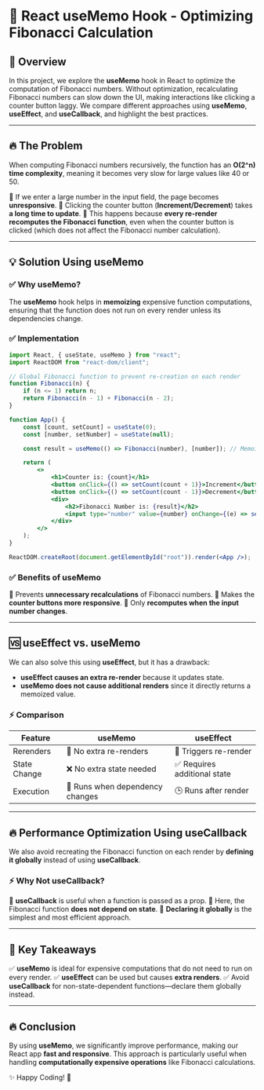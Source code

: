 # 🚀 React useMemo Hook - Optimizing Fibonacci Calculation

## 📌 Overview
In this project, we explore the **useMemo** hook in React to optimize the computation of Fibonacci numbers. Without optimization, recalculating Fibonacci numbers can slow down the UI, making interactions like clicking a counter button laggy. We compare different approaches using **useMemo**, **useEffect**, and **useCallback**, and highlight the best practices.

---

## 🔥 The Problem
When computing Fibonacci numbers recursively, the function has an **O(2^n) time complexity**, meaning it becomes very slow for large values like 40 or 50.

🔹 If we enter a large number in the input field, the page becomes **unresponsive**.
🔹 Clicking the counter button (**Increment/Decrement**) takes **a long time to update**.
🔹 This happens because **every re-render recomputes the Fibonacci function**, even when the counter button is clicked (which does not affect the Fibonacci number calculation).

---

## 💡 Solution Using useMemo
### ✅ Why useMemo?
The **useMemo** hook helps in **memoizing** expensive function computations, ensuring that the function does not run on every render unless its dependencies change.

### ✅ Implementation
```jsx
import React, { useState, useMemo } from "react";
import ReactDOM from "react-dom/client";

// Global Fibonacci function to prevent re-creation on each render
function Fibonacci(n) {
    if (n <= 1) return n;
    return Fibonacci(n - 1) + Fibonacci(n - 2);
}

function App() {
    const [count, setCount] = useState(0);
    const [number, setNumber] = useState(null);

    const result = useMemo(() => Fibonacci(number), [number]); // Memoize the result

    return (
        <>
            <h1>Counter is: {count}</h1>
            <button onClick={() => setCount(count + 1)}>Increment</button>
            <button onClick={() => setCount(count - 1)}>Decrement</button>
            <div>
                <h2>Fibonacci Number is: {result}</h2>
                <input type="number" value={number} onChange={(e) => setNumber(e.target.value)} />
            </div>
        </>
    );
}

ReactDOM.createRoot(document.getElementById("root")).render(<App />);
```

### ✅ Benefits of useMemo
🔹 Prevents **unnecessary recalculations** of Fibonacci numbers.
🔹 Makes the **counter buttons more responsive**.
🔹 Only **recomputes when the input number changes**.

---

## 🆚 useEffect vs. useMemo
We can also solve this using **useEffect**, but it has a drawback:
- **useEffect causes an extra re-render** because it updates state.
- **useMemo does not cause additional renders** since it directly returns a memoized value.

### ⚡ Comparison
| Feature        | useMemo  | useEffect |
|---------------|---------|-----------|
| Rerenders | 🚀 No extra re-renders | 🔄 Triggers re-render |
| State Change | ❌ No extra state needed | ✅ Requires additional state |
| Execution | 🎯 Runs when dependency changes | 🕒 Runs after render |

---

## 🔥 Performance Optimization Using useCallback

We also avoid recreating the Fibonacci function on each render by **defining it globally** instead of using **useCallback**.

### ⚡ Why Not useCallback?
🔹 **useCallback** is useful when a function is passed as a prop.
🔹 Here, the Fibonacci function **does not depend on state**.
🔹 **Declaring it globally** is the simplest and most efficient approach.

---

## 🎯 Key Takeaways
✅ **useMemo** is ideal for expensive computations that do not need to run on every render.
✅ **useEffect** can be used but causes **extra renders**.
✅ Avoid **useCallback** for non-state-dependent functions—declare them globally instead.

---

## 🔥 Conclusion
By using **useMemo**, we significantly improve performance, making our React app **fast and responsive**. This approach is particularly useful when handling **computationally expensive operations** like Fibonacci calculations.

✨ Happy Coding! 🚀

